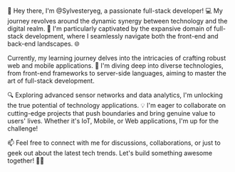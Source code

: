 👋 Hey there, I'm @Sylvesteryeg, a passionate full-stack developer! 💻 My journey revolves around the dynamic synergy between technology and the digital realm. 🚀 I'm particularly captivated by the expansive domain of full-stack development, where I seamlessly navigate both the front-end and back-end landscapes. 🌐

Currently, my learning journey delves into the intricacies of crafting robust web and mobile applications. 🌱 I'm diving deep into diverse technologies, from front-end frameworks to server-side languages, aiming to master the art of full-stack development.

🔍 Exploring advanced sensor networks and data analytics, I'm unlocking the true potential of technology applications. 💡 I'm eager to collaborate on cutting-edge projects that push boundaries and bring genuine value to users' lives. Whether it's IoT, Mobile, or Web applications, I'm up for the challenge!

📫 Feel free to connect with me for discussions, collaborations, or just to geek out about the latest tech trends. Let's build something awesome together! 💬💼


<!---
Sylvesteryeg/Sylvesteryeg is a ✨ special ✨ repository because its `README.md` (this file) appears on your GitHub profile.
You can click the Preview link to take a look at your changes.
--->
